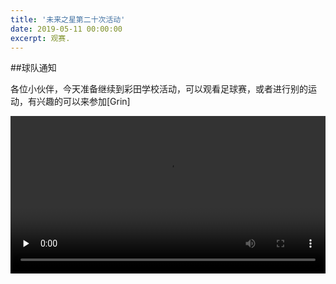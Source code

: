 ```yaml
---
title: '未来之星第二十次活动'
date: 2019-05-11 00:00:00
excerpt: 观赛.
---
```


##球队通知

各位小伙伴，今天准备继续到彩田学校活动，可以观看足球赛，或者进行别的运动，有兴趣的可以来参加[Grin]



<video id="video" controls="" preload="none" preload="metadata" width="100%">
      <source id="mp4" src="/images/2019-05-11/1.mp4#t=0.5" type="video/mp4">
      <p>Your user agent does not support the HTML5 Video element.</p>
</video>
